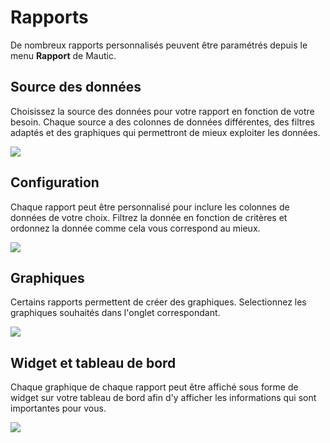 # Rapports

De nombreux rapports personnalisés peuvent être paramétrés depuis le menu **Rapport** de Mautic.

## Source des données

Choisissez la source des données pour votre rapport en fonction de votre besoin. Chaque source a des colonnes de données différentes, des filtres adaptés et des graphiques qui permettront de mieux exploiter les données.

![](/reports/media/data-source.png)

## Configuration

Chaque rapport peut être personnalisé pour inclure les colonnes de données de votre choix. Filtrez la donnée en fonction de critères et ordonnez la donnée comme cela vous correspond au mieux.

![](/reports/media/config.png)

## Graphiques

Certains rapports permettent de créer des graphiques. Selectionnez les graphiques souhaités dans l'onglet correspondant.

![](/reports/media/graphs.png)

## Widget et tableau de bord

Chaque graphique de chaque rapport peut être affiché sous forme de widget sur votre tableau de bord afin d'y afficher les informations qui sont importantes pour vous.

![](/reports/media/widget.png)

